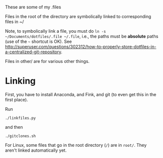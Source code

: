 These are some of my .files

Files in the root of the directory are symbolically linked to
corresponding files in ~/

Note, to symbolically link a file, you must do ``ln -s
~/Documents/dotfiles/.file ~/.file``, i.e., the paths must be
**absolute** paths (use of the ``~`` shortcut is OK).  See
http://superuser.com/questions/302312/how-to-properly-store-dotfiles-in-a-centralized-git-repository.

Files in other/ are for various other things.

# Linking

First, you have to install Anaconda, and Fink, and git (to even get this in
the first place).

Run

    ./linkfiles.py

and then

    ./gitclones.sh

For Linux, some files that go in the root directory (`/`) are in `root/`.
They aren't linked automatically yet.
